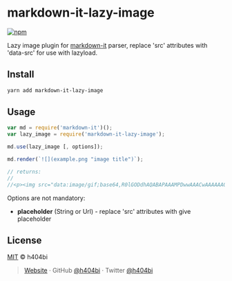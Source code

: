 # markdown-it-lazy-image

[![npm](https://badgen.net/npm/v/markdown-it-lazy-image)](https://npm.im/markdown-it-lazy-image)

Lazy image plugin for [markdown-it](https://github.com/markdown-it/markdown-it) parser, replace 'src' attributes with 'data-src' for use with lazyload.

## Install

```bash
yarn add markdown-it-lazy-image
```

## Usage

```js
var md = require('markdown-it')();
var lazy_image = require('markdown-it-lazy-image');

md.use(lazy_image [, options]);

md.render(`![](example.png "image title")`);

// returns:
//
//<p><img src="data:image/gif;base64,R0lGODdhAQABAPAAAMPDwwAAACwAAAAAAQABAAACAkQBADs=" data-src="example.png" alt title="image title" /></p>
```

Options are not mandatory:

- **placeholder** (String or Url) - replace 'src' attributes with give placeholder

## License

[MIT](LICENSE) © h404bi

> [Website](https://www.h404bi.com) · GitHub [@h404bi](https://github.com/h404bi) · Twitter [@h404bi](https://twitter.com/h404bi)
